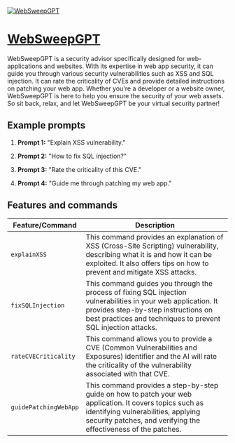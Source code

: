 [![WebSweepGPT](https://files.oaiusercontent.com/file-AVG079ePAgUAg7OJHo0LxC7V?se=2123-10-17T08%3A53%3A03Z&sp=r&sv=2021-08-06&sr=b&rscc=max-age%3D31536000%2C%20immutable&rscd=attachment%3B%20filename%3D9fec1544-065b-4e13-acea-be9a8a43da1f.png&sig=9L0tok8R2LlfD9N8zN9e/cruo6VDe5TmKw5O%2BriBgpk%3D)](https://chat.openai.com/g/g-yvIiLQIee-websweepgpt)

# [WebSweepGPT](https://chat.openai.com/g/g-yvIiLQIee-websweepgpt)

WebSweepGPT is a security advisor specifically designed for web-applications and websites. With its expertise in web app security, it can guide you through various security vulnerabilities such as XSS and SQL injection. It can rate the criticality of CVEs and provide detailed instructions on patching your web app. Whether you're a developer or a website owner, WebSweepGPT is here to help you ensure the security of your web assets. So sit back, relax, and let WebSweepGPT be your virtual security partner!

## Example prompts

1. **Prompt 1:** "Explain XSS vulnerability."

2. **Prompt 2:** "How to fix SQL injection?"

3. **Prompt 3:** "Rate the criticality of this CVE."

4. **Prompt 4:** "Guide me through patching my web app."

## Features and commands

| Feature/Command | Description |
| --- | --- |
| `explainXSS` | This command provides an explanation of XSS (Cross-Site Scripting) vulnerability, describing what it is and how it can be exploited. It also offers tips on how to prevent and mitigate XSS attacks. |
| `fixSQLInjection` | This command guides you through the process of fixing SQL injection vulnerabilities in your web application. It provides step-by-step instructions on best practices and techniques to prevent SQL injection attacks. |
| `rateCVECriticality` | This command allows you to provide a CVE (Common Vulnerabilities and Exposures) identifier and the AI will rate the criticality of the vulnerability associated with that CVE. |
| `guidePatchingWebApp` | This command provides a step-by-step guide on how to patch your web application. It covers topics such as identifying vulnerabilities, applying security patches, and verifying the effectiveness of the patches. |